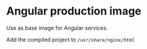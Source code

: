  Angular production image
==================================

Use as base image for Angular services.

Add the compiled project to `/usr/share/nginx/html` 